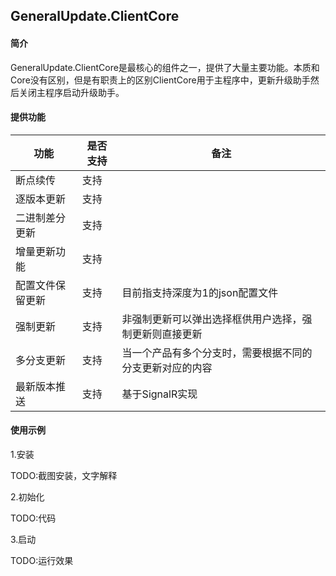 ## GeneralUpdate.ClientCore

#### 简介

GeneralUpdate.ClientCore是最核心的组件之一，提供了大量主要功能。本质和Core没有区别，但是有职责上的区别ClientCore用于主程序中，更新升级助手然后关闭主程序启动升级助手。

#### 提供功能

| **功能**         | **是否支持** | **备注**                                                 |
| ---------------- | ------------ | -------------------------------------------------------- |
| 断点续传         | 支持         |                                                          |
| 逐版本更新       | 支持         |                                                          |
| 二进制差分更新   | 支持         |                                                          |
| 增量更新功能     | 支持         |                                                          |
| 配置文件保留更新 | 支持         | 目前指支持深度为1的json配置文件                          |
| 强制更新         | 支持         | 非强制更新可以弹出选择框供用户选择，强制更新则直接更新   |
| 多分支更新       | 支持         | 当一个产品有多个分支时，需要根据不同的分支更新对应的内容 |
| 最新版本推送     | 支持         | 基于SignalR实现                                          |



#### 使用示例

1.安装

TODO:截图安装，文字解释

2.初始化

TODO:代码

3.启动

TODO:运行效果